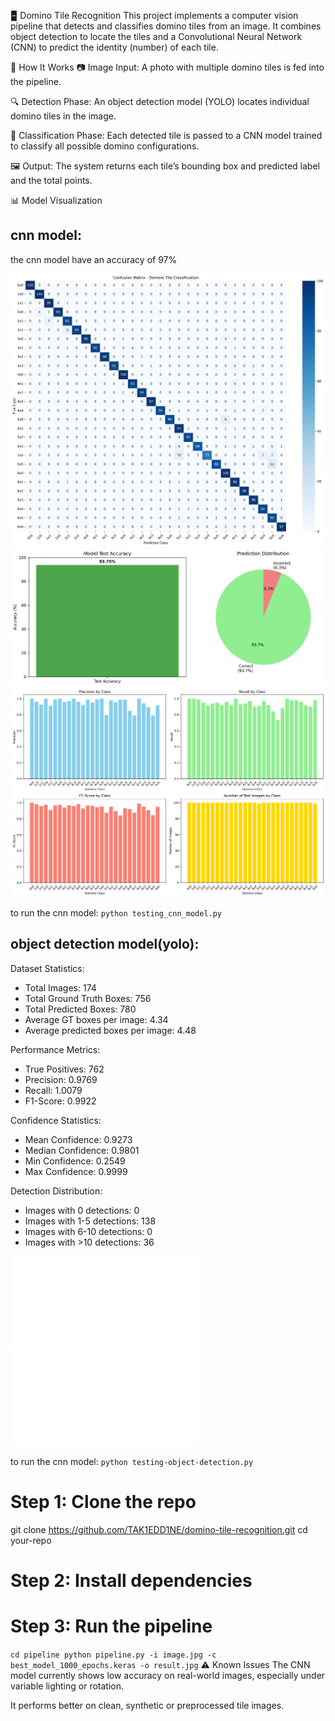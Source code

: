 🁢 Domino Tile Recognition
This project implements a computer vision pipeline that detects and classifies domino tiles from an image. It combines object detection to locate the tiles and a Convolutional Neural Network (CNN) to predict the identity (number) of each tile.

🧠 How It Works
📷 Image Input: A photo with multiple domino tiles is fed into the pipeline.

🔍 Detection Phase: An object detection model (YOLO) locates individual domino tiles in the image.

🧩 Classification Phase: Each detected tile is passed to a CNN model trained to classify all possible domino configurations.

🖼️ Output: The system returns each tile’s bounding box and predicted label and the total points.

📊 Model Visualization
## cnn model:
the cnn model have an accuracy of 97%


![Prediction Example](/domino_confusion_matrix.png)
![Prediction Example](/domino_accuracy_summary.png)
![Prediction Example](/domino_class_performance.png)

to run the cnn model:
`
python testing_cnn_model.py
`
## object detection model(yolo):
Dataset Statistics:
- Total Images: 174
- Total Ground Truth Boxes: 756
- Total Predicted Boxes: 780
- Average GT boxes per image: 4.34
- Average predicted boxes per image: 4.48

Performance Metrics:
- True Positives: 762
- Precision: 0.9769
- Recall: 1.0079
- F1-Score: 0.9922

Confidence Statistics:
- Mean Confidence: 0.9273
- Median Confidence: 0.9801
- Min Confidence: 0.2549
- Max Confidence: 0.9999

Detection Distribution:
- Images with 0 detections: 0
- Images with 1-5 detections: 138
- Images with 6-10 detections: 0
- Images with >10 detections: 36

![object detection Example](/confidence_distribution.py)
![object detection Example](/detection_analysis.py)

to run the cnn model:
`
python testing-object-detection.py
`



# Step 1: Clone the repo
git clone https://github.com/TAK1EDD1NE/domino-tile-recognition.git
cd your-repo

# Step 2: Install dependencies

# Step 3: Run the pipeline
`
cd pipeline
python pipeline.py -i image.jpg -c best_model_1000_epochs.keras -o result.jpg
`
⚠️ Known Issues
The CNN model currently shows low accuracy on real-world images, especially under variable lighting or rotation.

It performs better on clean, synthetic or preprocessed tile images.